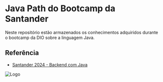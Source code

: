 
# Java Path do Bootcamp da Santander

Neste repositório estão armazenados os conhecimentos adquiridos durante o bootcamp da DIO sobre a linguagem Java.


## Referência

 - [Santander 2024 - Backend com Java](https://web.dio.me/track/7da9882f-2f0d-4f4d-b997-f300ce50f9f5)



![Logo](https://hermes.dio.me/tracks/a039b34c-7aa8-4a3d-b765-07c8c837f67a.png)

